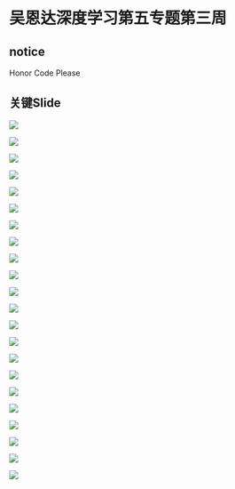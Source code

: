 

# 吴恩达深度学习第五专题第三周


## notice

Honor Code Please

## 关键Slide

![](https://github.com/cryer/Coursera_deep_learning/raw/master/sequence%20model/week3/image/41.png)

![](https://github.com/cryer/Coursera_deep_learning/raw/master/sequence%20model/week3/image/42.png)

![](https://github.com/cryer/Coursera_deep_learning/raw/master/sequence%20model/week3/image/43.png)

![](https://github.com/cryer/Coursera_deep_learning/raw/master/sequence%20model/week3/image/44.png)

![](https://github.com/cryer/Coursera_deep_learning/raw/master/sequence%20model/week3/image/45.png)

![](https://github.com/cryer/Coursera_deep_learning/raw/master/sequence%20model/week3/image/46.png)

![](https://github.com/cryer/Coursera_deep_learning/raw/master/sequence%20model/week3/image/47.png)

![](https://github.com/cryer/Coursera_deep_learning/raw/master/sequence%20model/week3/image/48.png)

![](https://github.com/cryer/Coursera_deep_learning/raw/master/sequence%20model/week3/image/49.png)

![](https://github.com/cryer/Coursera_deep_learning/raw/master/sequence%20model/week3/image/50.png)

![](https://github.com/cryer/Coursera_deep_learning/raw/master/sequence%20model/week3/image/51.png)

![](https://github.com/cryer/Coursera_deep_learning/raw/master/sequence%20model/week3/image/52.png)

![](https://github.com/cryer/Coursera_deep_learning/raw/master/sequence%20model/week3/image/53.png)

![](https://github.com/cryer/Coursera_deep_learning/raw/master/sequence%20model/week3/image/54.png)

![](https://github.com/cryer/Coursera_deep_learning/raw/master/sequence%20model/week3/image/55.png)

![](https://github.com/cryer/Coursera_deep_learning/raw/master/sequence%20model/week3/image/56.png)

![](https://github.com/cryer/Coursera_deep_learning/raw/master/sequence%20model/week3/image/57.png)

![](https://github.com/cryer/Coursera_deep_learning/raw/master/sequence%20model/week3/image/58.png)

![](https://github.com/cryer/Coursera_deep_learning/raw/master/sequence%20model/week3/image/59.png)

![](https://github.com/cryer/Coursera_deep_learning/raw/master/sequence%20model/week3/image/60.png)

![](https://github.com/cryer/Coursera_deep_learning/raw/master/sequence%20model/week3/image/61.png)

![](https://github.com/cryer/Coursera_deep_learning/raw/master/sequence%20model/week3/image/62.png)
